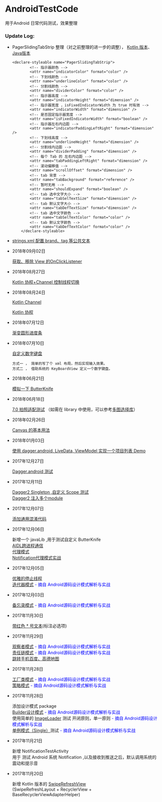 # AndroidTestCode
用于Android 日常代码测试，效果整理

### Update Log:
 - PagerSlidingTabStrip 整理（对之前整理的进一步的调整）， [Kotlin 版本](https://github.com/lvfaqiang/AndroidTestCode/blob/master/app/src/main/java/com/lvfq/code/view/PagerSlidingTabStrip.kt)、[Java版本](https://github.com/lvfaqiang/AndroidTestCode/blob/master/app/src/main/java/com/lvfq/code/tablayout/PagerSlidingTabStrip.java)
    ```
    <declare-styleable name="PagerSlidingTabStrip">
            <!-- 指示器颜色 -->
            <attr name="indicatorColor" format="color" />
            <!-- 下划线颜色 -->
            <attr name="underlineColor" format="color" />
            <!-- 分割线颜色 -->
            <attr name="dividerColor" format="color" />
            <!-- 指示器高度 -->
            <attr name="indicatorHeight" format="dimension" />
            <!-- 指示器宽度 ，isFixedIndicatorWidth 为 true 时有效 -->
            <attr name="indicatorWidth" format="dimension" />
            <!-- 是否固定指示器宽度 -->
            <attr name="isFixedIndicatorWidth" format="boolean" />
            <!-- 指示器左右内边距 -->
            <attr name="indicatorPaddingLeftRight" format="dimension" />
            <!-- 下划线高度 -->
            <attr name="underlineHeight" format="dimension" />
            <!-- 分割线内边距 -->
            <attr name="dividerPadding" format="dimension" />
            <!-- 每个 Tab 的 左右内边距 -->
            <attr name="tabPaddingLeftRight" format="dimension" />
            <!-- 滚动偏移值 -->
            <attr name="scrollOffset" format="dimension" />
            <!-- tab 背景 -->
            <attr name="tabBackground" format="reference" />
            <!-- 暂时无用 -->
            <attr name="shouldExpand" format="boolean" />
            <!-- tab 选中文字大小 -->
            <attr name="tabSelTextSize" format="dimension" />
            <!-- tab 默认文字大小 -->
            <attr name="tabDefTextSize" format="dimension" />
            <!-- tab 选中文字颜色 -->
            <attr name="tabSelTextColor" format="color" />
            <!-- tab 默认文字颜色 -->
            <attr name="tabDefTextColor" format="color" />
        </declare-styleable>
    ```
 - [strings.xml 配置 brand、tag 等公共文本](https://github.com/lvfaqiang/AndroidTestCode/blob/master/app/src/main/res/values/strings.xml)
 - 2018年09月02日

    [获取、移除 View 的OnClickListener](https://github.com/lvfaqiang/AndroidTestCode/blob/master/app/src/main/java/com/lvfq/code/view/click/ViewClickActivity.kt)

 - 2018年08月27日

    [Kotlin 协程+Channel 控制线程切换](https://github.com/lvfaqiang/AndroidTestCode/blob/master/app/src/main/java/com/lvfq/code/coroutines/thread_toggle/CoroutineToggleActivity.kt)
 - 2018年08月24日

    [Kotlin Channel](https://github.com/lvfaqiang/AndroidTestCode/blob/master/app/src/main/java/com/lvfq/code/coroutines/eventbus)

    [Kotlin 协程](https://github.com/lvfaqiang/AndroidTestCode/blob/master/app/src/main/java/com/lvfq/code/coroutines)
 - 2018年07月12日

    [渐变圆形进度条](https://github.com/lvfaqiang/AndroidTestCode/blob/master/app/src/main/java/com/lvfq/code/view/ViewMainActivity.kt)
 - 2018年07月10日

    [自定义数字键盘](https://github.com/lvfaqiang/AndroidTestCode/blob/master/app/src/main/java/com/lvfq/code/payment/)
    ```
    方式一 ， 简单的写了个 xml 布局，然后实现输入效果。
    方式二 ， 借助系统的 KeyBoardView 定义一个数字键盘。
    ```
 - 2018年06月21日

    [模拟一下 ButterKnife](https://github.com/lvfaqiang/AndroidTestCode/blob/master/app/src/main/java/com/lvfq/code/butterknife/)
 - 2018年06月18日

    [7.0 拍照适配测试](https://github.com/lvfaqiang/AndroidTestCode/blob/master/app/src/main/java/com/lvfq/code/file_provider/FileProviderActivity.java)
    （如需在 library 中使用，可以参考[多图选择库](https://github.com/lvfaqiang/Multi-Image-Selector)）
 - 2018年02月26日
 
    [Canvas 的基本用法](https://github.com/lvfaqiang/AndroidTestCode/tree/master/app/src/main/java/com/lvfq/code/custom/column_1/CanvasTestView1)
 - 2018年01月03日
 
    [使用 dagger.android, LiveData, ViewModel 实现一个项目列表 Demo](https://github.com/lvfaqiang/AndroidTestCode/tree/master/app/src/main/java/com/lvfq/code/architectureComponents)
 - 2017年12月27日
 
    [Dagger.android 测试](https://github.com/lvfaqiang/AndroidTestCode/tree/master/app/src/main/java/com/lvfq/code/dagger_android)
 - 2017年12月11日
 
    [Dagger2 Singleton ,自定义 Scope 测试](https://github.com/lvfaqiang/AndroidTestCode/tree/master/app/src/main/java/com/lvfq/code/dagger2)<br/>
    [Dagger2 注入多个module](https://github.com/lvfaqiang/AndroidTestCode/tree/master/app/src/main/java/com/lvfq/code/dagger2/Dagger2Activity.java)
 - 2017年12月07日
 
    [添加通用混淆代码](https://github.com/lvfaqiang/AndroidTestCode/blob/master/app/proguard-rules.pro)
 - 2017年12月06日
    
    新增一个 javaLib ,用于测试自定义 ButterKnife <br/>
    [AIDL跨进程通信](https://github.com/lvfaqiang/AndroidTestCode/tree/master/app/src/main/java/com/lvfq/code/aidl)<br/>
    [代理模式](https://github.com/lvfaqiang/AndroidTestCode/tree/master/app/src/main/java/com/lvfq/code/proxy)<br/>
    [Notification代理模式实战](https://github.com/lvfaqiang/AndroidTestCode/tree/master/app/src/main/java/com/lvfq/code/proxy/demo)
 - 2017年12月05日
    
    [优雅的停止线程](https://github.com/lvfaqiang/AndroidTestCode/tree/master/app/src/main/java/com/lvfq/code/thread/ThreadMain.java)<br/> 
    [迭代器模式](https://github.com/lvfaqiang/AndroidTestCode/tree/master/app/src/main/java/com/lvfq/code/designpatterns/iterator) <font color="blue"> - 摘自 Android源码设计模式解析与实战</font>
 - 2017年12月03日
    
    [备忘录模式](https://github.com/lvfaqiang/AndroidTestCode/tree/master/app/src/main/java/com/lvfq/code/designpatterns/memo) <font color="blue"> - 摘自 Android源码设计模式解析与实战</font><br/>
 - 2017年11月30日
 
    [带红色 * 号文本](https://github.com/lvfaqiang/AndroidTestCode/tree/master/app/src/main/java/com/lvfq/code/view/MustTextView.kt)(标注必选项)
 - 2017年11月29日

    [观察者模式](https://github.com/lvfaqiang/AndroidTestCode/tree/master/app/src/main/java/com/lvfq/code/designpatterns/observer) <font color="blue"> - 摘自 Android源码设计模式解析与实战</font><br/>
    [责任链模式](https://github.com/lvfaqiang/AndroidTestCode/tree/master/app/src/main/java/com/lvfq/code/designpatterns/dutychain) <font color="blue"> - 摘自 Android源码设计模式解析与实战</font><br/>
    [跳转手机百度、高德地图](https://github.com/lvfaqiang/AndroidTestCode/tree/master/app/src/main/java/com/lvfq/code/map/MapActivity.kt)
 - 2017年11月28日
    
    [工厂类模式](https://github.com/lvfaqiang/AndroidTestCode/tree/master/app/src/main/java/com/lvfq/code/designpatterns/factory) <font color="blue"> - 摘自 Android源码设计模式解析与实战</font><br/>
    [策略模式](https://github.com/lvfaqiang/AndroidTestCode/tree/master/app/src/main/java/com/lvfq/code/designpatterns/strategy) <font color="blue"> - 摘自 Android源码设计模式解析与实战</font>
 - 2017年11月28日
 
    添加设计模式 package<br/>
    [Builder设计模式](https://github.com/lvfaqiang/AndroidTestCode/tree/master/app/src/main/java/com/lvfq/code/designpatterns/builder) <font color="blue"> - 摘自 Android源码设计模式解析与实战</font><br/>
    使用简单的 [ImageLoader](https://github.com/lvfaqiang/AndroidTestCode/tree/master/app/src/main/java/com/lvfq/code/designpatterns/imageload) 测试 开闭原则，单一原则 <font color="blue"> - 摘自 Android源码设计模式解析与实战</font><br/>
    [单例模式（Single）](https://github.com/lvfaqiang/AndroidTestCode/tree/master/app/src/main/java/com/lvfq/code/designpatterns/single)测试<font color="blue"> - 摘自 Android源码设计模式解析与实战</font>
 - 2017年11月21日
 
    新增 NotificationTestActivity <br/>
    用于 测试 Android 系统 Notification ,以及接收到推送之后，默认调用系统的 震动和提示音 
 - 2017年11月20日
 
    新增 Kotlin 版本的 [SwipeRefreshView](https://github.com/lvfaqiang/AndroidTestCode/tree/master/app/src/main/java/com/lvfq/code/swipe) <br/>
    (SwipeRefreshLayout + RecyclerView + BaseRecyclerViewAdapterHelper)